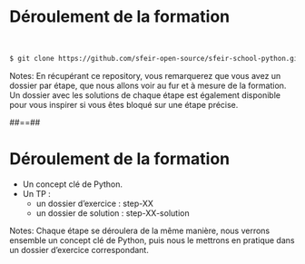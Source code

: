 <!-- .slide: class="with-code center" -->

# Déroulement de la formation

<br>

```bash
$ git clone https://github.com/sfeir-open-source/sfeir-school-python.git
```

<!-- .element: class="big-code" -->

Notes:
En récupérant ce repository, vous remarquerez que vous avez un dossier par étape, que nous allons voir au fur et à mesure de la formation. Un dossier avec les solutions de chaque étape est également disponible pour vous inspirer si vous êtes bloqué sur une étape précise.

##==##
<!-- .slide: -->

# Déroulement de la formation

* Un concept clé de Python.
* Un TP :
  * un dossier d’exercice : step-XX
  * un dossier de solution : step-XX-solution

Notes:
Chaque étape se déroulera de la même manière, nous verrons ensemble un concept clé de Python, puis nous le mettrons en pratique dans un dossier d’exercice correspondant.
